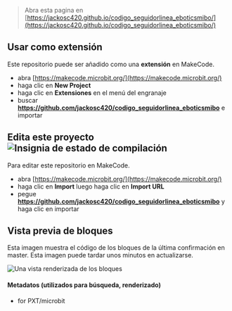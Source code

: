 
> Abra esta pagina en [https://jackosc420.github.io/codigo_seguidorlinea_eboticsmibo/](https://jackosc420.github.io/codigo_seguidorlinea_eboticsmibo/)

## Usar como extensión

Este repositorio puede ser añadido como una **extensión** en MakeCode.

* abra [https://makecode.microbit.org/](https://makecode.microbit.org/)
* haga clic en **New Project**
* haga clic en **Extensiones** en el menú del engranaje
* buscar **https://github.com/jackosc420/codigo_seguidorlinea_eboticsmibo** e importar

## Edita este proyecto ![Insignia de estado de compilación](https://github.com/jackosc420/codigo_seguidorlinea_eboticsmibo/workflows/MakeCode/badge.svg)

Para editar este repositorio en MakeCode.

* abra [https://makecode.microbit.org/](https://makecode.microbit.org/)
* haga clic en **Import** luego haga clic en **Import URL**
* pegue **https://github.com/jackosc420/codigo_seguidorlinea_eboticsmibo** y haga clic en importar

## Vista previa de bloques

Esta imagen muestra el código de los bloques de la última confirmación en master.
Esta imagen puede tardar unos minutos en actualizarse.

![Una vista renderizada de los bloques](https://github.com/jackosc420/codigo_seguidorlinea_eboticsmibo/raw/master/.github/makecode/blocks.png)

#### Metadatos (utilizados para búsqueda, renderizado)

* for PXT/microbit
<script src="https://makecode.com/gh-pages-embed.js"></script><script>makeCodeRender("{{ site.makecode.home_url }}", "{{ site.github.owner_name }}/{{ site.github.repository_name }}");</script>
